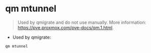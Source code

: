 # qm mtunnel

> Used by qmigrate and do not use manually.
> More information: <https://pve.proxmox.com/pve-docs/qm.1.html>.

- Used by qmigrate:

`qm mtunnel`
